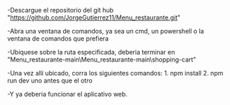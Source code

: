 -Descargue el repositorio del git hub "https://github.com/JorgeGutierrez11/Menu_restaurante.git"

-Abra una ventana de comandos, ya sea un cmd, un powershell o la ventana de comandos que prefiera

-Ubiquese sobre la ruta especificada, deberia terminar en "Menu_restaurante-main\Menu_restaurante-main\shopping-cart"

-Una vez allí ubicado, corra los siguientes comandos:
		1. npm install
		2. npm run dev
	uno antes que el otro

-Y ya deberia funcionar el aplicativo web.